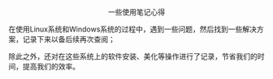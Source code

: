 <center>一些使用笔记心得</center>

在使用Linux系统和Windows系统的过程中，遇到一些问题，然后找到一些解决方案，记录下来以备后续再次查阅；

除此之外，还对在这些系统上的软件安装、美化等操作进行了记录，节省我们的时间，提高我们的效率。